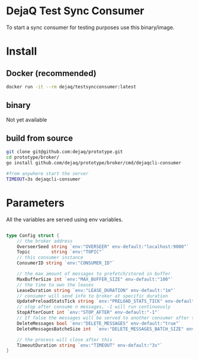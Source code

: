 # DejaQ Test Sync Consumer

To start a sync consumer for testing purposes use this binary/image.

# Install

## Docker (recommended)

```bash
docker run -it --rm dejaq/testsyncconsumer:latest
```

## binary
Not yet available 

## build from source

```bash
git clone git@github.com:dejaq/prototype.git
cd prototype/broker/
go install github.com/dejaq/prototype/broker/cmd/dejaqcli-consumer

#from anywhere start the server 
TIMEOUT=3s dejaqcli-consumer

```

# Parameters

All the variables are served using env variables.

```go

type Config struct {
	// the broker address
	OverseerSeed string `env:"OVERSEER" env-default:"localhost:9000"`
	Topic        string `env:"TOPIC"`
	// this consumer instance
	ConsumerID string `env:"CONSUMER_ID"`

	// the max amount of messages to prefetch/stored in buffer
	MaxBufferSize int `env:"MAX_BUFFER_SIZE" env-default:"100"`
	// the time to own the leases
	LeaseDuration string `env:"LEASE_DURATION" env-default:"1m"`
	// consumer will send info to broker at specific duration
	UpdatePreloadStatsTick string `env:"PRELOAD_STATS_TICK" env-default:"1s"`
	// stop after consume n messages, -1 will run continuously
	StopAfterCount int `env:"STOP_AFTER" env-default:"-1"`
	// If false the messages will be served to another consumer after this ones lease expires
	DeleteMessages bool `env:"DELETE_MESSAGES" env-default:"true"`
	DeleteMessagesBatcheSize int  `env:"DELETE_MESSAGES_BATCH_SIZE" env-default:"100"`

	// the process will close after this
	TimeoutDuration string `env:"TIMEOUT" env-default:"3s"`
}
```